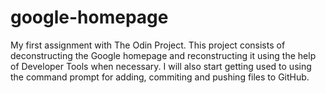 # google-homepage

My first assignment with The Odin Project. This project consists of deconstructing the Google homepage and reconstructing it using the help of Developer Tools when necessary. I will also start getting used to using the command prompt for adding, commiting and pushing files to GitHub.
